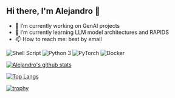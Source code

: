 ## Hi there, I'm Alejandro 👋

- 🔭 I’m currently working on GenAI projects
- 🌱 I’m currently learning LLM model architectures and RAPIDS
- 📫 How to reach me: best by email

<p>
  <img alt="Shell Script" src="https://img.shields.io/badge/-Shell Script-2C3840?style=flat-square&logo=gnu-bash&logoColor=white" />
  <img alt="Python 3" src="https://img.shields.io/badge/-Python-2b5b84?style=flat-square&logo=python&logoColor=white" />
  <img alt="PyTorch" src="https://img.shields.io/badge/-PyTorch-ee4c2c?style=flat-square&logo=pytorch&logoColor=white" />
<!--   <img alt="RAPIDS" src="https://img.shields.io/badge/-RAPIDS-ee4c2c?style=flat-square&logo=pytorch&logoColor=white" /> -->
<!--   <img alt="Lightning" src="https://img.shields.io/badge/-Lightning-792de4?style=flat-square&logo=lightning&logoColor=white" /> -->
  <img alt="Docker" src="https://img.shields.io/badge/-Docker-0073ec?style=flat-square&logo=docker&logoColor=white" />
</p>

[![Alejandro's github stats](https://github-readme-stats.vercel.app/api?username=alejandrogarcia-hub&show_icons=true&theme=gotham&border_color=2ba888)](https://github.com/anuraghazra/github-readme-stats)

[![Top Langs](https://github-readme-stats.vercel.app/api/top-langs/?username=alejandrogarcia-hub&layout=compact&size_weight=0&count_weight=1&theme=gotham&border_color=2ba888)](https://github.com/anuraghazra/github-readme-stats)

[![trophy](https://github-profile-trophy.vercel.app/?username=alejandrogarcia-hub&theme=onedark&margin-w=15&margin-h=15&no-bg=true&rank=-C&column=4)](https://github.com/ryo-ma/github-profile-trophy)
